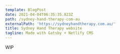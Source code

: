```yaml
---
template: BlogPost
date: 2021-04-04T06:35:35.823Z
path: /sydney-hand-therapy-com-au
externalPath: 'https://sydneyhandtherapy.com.au/'
title: Sydney Hand Therapy website
tagline: Made with Gatsby + Netlify CMS
---
```

WIP
